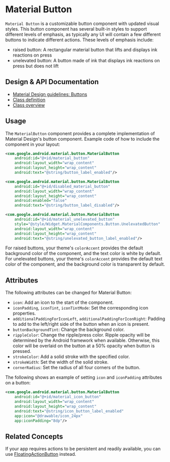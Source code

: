 <!--docs:
title: "Material Button"
layout: detail
section: components
excerpt: "A customizable button component with updated visual styles."
iconId: materialbutton
path: /catalog/material-button/
-->

# Material Button

`Material Button` is a customizable button component with updated visual styles.
This button component has several built-in styles to support different levels of
emphasis, as typically any UI will contain a few different buttons to indicate
different actions. These levels of emphasis include:

-   raised button: A rectangular material button that lifts and displays ink
    reactions on press
-   unelevated button: A button made of ink that displays ink reactions on press
    but does not lift

## Design & API Documentation

-   [Material Design guidelines:
    Buttons](https://material.io/go/design-buttons)
    <!--{: .icon-list-item.icon-list-item--spec }-->
-   [Class
    definition](https://github.com/material-components/material-components-android/tree/master/lib/java/com/google/android/material/button/MaterialButton.java)
    <!--{: .icon-list-item.icon-list-item--link }-->
-   [Class
    overview](https://developer.android.com/reference/com/google/android/material/button/MaterialButton.html)
    <!--{: .icon-list-item.icon-list-item--link }--> <!--{: .icon-list }-->

## Usage

The `MaterialButton` component provides a complete implementation of Material
Design's button component. Example code of how to include the component in your
layout:

```xml
<com.google.android.material.button.MaterialButton
    android:id="@+id/material_button"
    android:layout_width="wrap_content"
    android:layout_height="wrap_content"
    android:text="@string/button_label_enabled"/>

<com.google.android.material.button.MaterialButton
    android:id="@+id/disabled_material_button"
    android:layout_width="wrap_content"
    android:layout_height="wrap_content"
    android:enabled="false"
    android:text="@string/button_label_disabled"/>

<com.google.android.material.button.MaterialButton
    android:id="@+id/material_unelevated_button"
    style="@style/Widget.MaterialComponents.Button.UnelevatedButton"
    android:layout_width="wrap_content"
    android:layout_height="wrap_content"
    android:text="@string/unelevated_button_label_enabled"/>
```

For raised buttons, your theme's `colorAccent` provides the default background
color of the component, and the text color is white by default. For unelevated
buttons, your theme's `colorAccent` provides the default text color of the
component, and the background color is transparent by default.

## Attributes

The following attributes can be changed for Material Button:

-   `icon`: Add an icon to the start of the component.
-   `iconPadding`, `iconTint`, `iconTintMode`: Set the corresponding icon
    properties.
-   `additionalPaddingForIconLeft`, `additionalPaddingForIconRight`: Padding to
    add to the left/right side of the button when an icon is present.
-   `buttonBackgroundTint`: Change the background color.
-   `rippleColor`: Change the ripple/press color. Ripple opacity will be
    determined by the Android framework when available. Otherwise, this color
    will be overlaid on the button at a 50% opacity when button is pressed.
-   `strokeColor`: Add a solid stroke with the specified color.
-   `strokeWidth`: Set the width of the solid stroke.
-   `cornerRadius`: Set the radius of all four corners of the button.

The following shows an example of setting `icon` and `iconPadding` attributes on
a button:

```xml
<com.google.android.material.button.MaterialButton
    android:id="@+id/material_icon_button"
    android:layout_width="wrap_content"
    android:layout_height="wrap_content"
    android:text="@string/icon_button_label_enabled"
    app:icon="@drawable/icon_24px"
    app:iconPadding="8dp"/>
```

## Related Concepts

If your app requires actions to be persistent and readily available, you can use
[FloatingActionButton](FloatingActionButton.md) instead.
